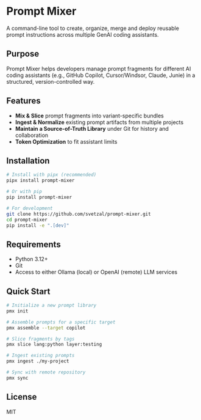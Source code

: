 # Prompt Mixer

A command-line tool to create, organize, merge and deploy reusable prompt instructions across multiple GenAI coding assistants.

## Purpose

Prompt Mixer helps developers manage prompt fragments for different AI coding assistants (e.g., GitHub Copilot, Cursor/Windsor, Claude, Junie) in a structured, version-controlled way.

## Features

- **Mix & Slice** prompt fragments into variant-specific bundles
- **Ingest & Normalize** existing prompt artifacts from multiple projects
- **Maintain a Source-of-Truth Library** under Git for history and collaboration
- **Token Optimization** to fit assistant limits

## Installation

```bash
# Install with pipx (recommended)
pipx install prompt-mixer

# Or with pip
pip install prompt-mixer

# For development
git clone https://github.com/svetzal/prompt-mixer.git
cd prompt-mixer
pip install -e ".[dev]"
```

## Requirements

- Python 3.12+
- Git
- Access to either Ollama (local) or OpenAI (remote) LLM services

## Quick Start

```bash
# Initialize a new prompt library
pmx init

# Assemble prompts for a specific target
pmx assemble --target copilot

# Slice fragments by tags
pmx slice lang:python layer:testing

# Ingest existing prompts
pmx ingest ./my-project

# Sync with remote repository
pmx sync
```

## License

MIT
